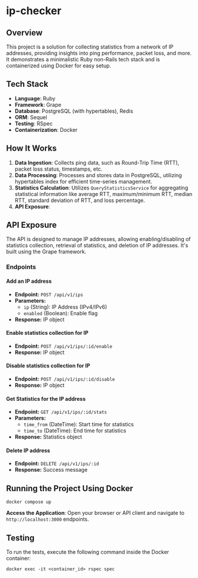 # ip-checker

## Overview
This project is a solution for collecting statistics from a network of IP addresses, providing insights into ping performance, packet loss, and more. It demonstrates a minimalistic Ruby non-Rails tech stack and is containerized using Docker for easy setup.
## Tech Stack

- **Language**: Ruby
- **Framework**: Grape
- **Database**: PostgreSQL (with hypertables), Redis
- **ORM**: Sequel
- **Testing**: RSpec
- **Containerization**: Docker

## How It Works

1. **Data Ingestion**: Collects ping data, such as Round-Trip Time (RTT), packet loss status, timestamps, etc.
2. **Data Processing**: Processes and stores data in PostgreSQL, utilizing hypertables index for efficient time-series management.
3. **Statistics Calculation**: Utilizes `QueryStatisticsService` for aggregating statistical information like average RTT, maximum/minimum RTT, median RTT, standard deviation of RTT, and loss percentage.
4. **API Exposure**:
## API Exposure

The API is designed to manage IP addresses, allowing enabling/disabling of statistics collection, retrieval of statistics, and deletion of IP addresses. It's built using the Grape framework.

### Endpoints

#### Add an IP address
- **Endpoint:** `POST /api/v1/ips`
- **Parameters:**
   - `ip` (String): IP Address (IPv4/IPv6)
   - `enabled` (Boolean): Enable flag
- **Response:** IP object

#### Enable statistics collection for IP
- **Endpoint:** `POST /api/v1/ips/:id/enable`
- **Response:** IP object

#### Disable statistics collection for IP
- **Endpoint:** `POST /api/v1/ips/:id/disable`
- **Response:** IP object

#### Get Statistics for the IP address
- **Endpoint:** `GET /api/v1/ips/:id/stats`
- **Parameters:**
   - `time_from` (DateTime): Start time for statistics
   - `time_to` (DateTime): End time for statistics
- **Response:** Statistics object

#### Delete IP address
- **Endpoint:** `DELETE /api/v1/ips/:id`
- **Response:** Success message

## Running the Project Using Docker

```
docker compose up
```

**Access the Application**:
   Open your browser or API client and navigate to `http://localhost:3000` endpoints.

## Testing

To run the tests, execute the following command inside the Docker container:

```shell
docker exec -it <container_id> rspec spec
```
